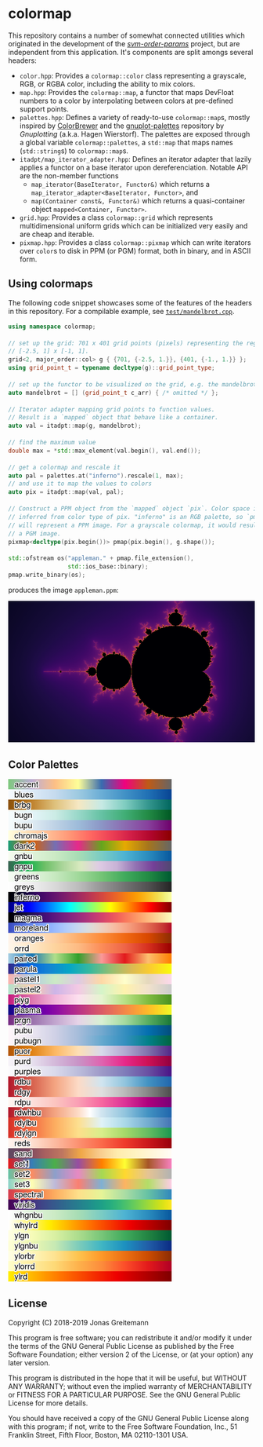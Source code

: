 colormap
========

This repository contains a number of somewhat connected utilities which
originated in the development of the [*svm-order-params*][3] project, but are
independent from this application. It's components are split amongs several headers:

* `color.hpp`: Provides a `colormap::color` class representing a grayscale, RGB,
  or RGBA color, including the ability to mix colors.
* `map.hpp`: Provides the `colormap::map`, a functor that maps DevFloat numbers to a
  color by interpolating between colors at pre-defined support points.
* `palettes.hpp`: Defines a variety of ready-to-use `colormap::map`s, mostly
  inspired by [ColorBrewer][4] and the [gnuplot-palettes][5] repository by
  *Gnuplotting* (a.k.a. Hagen Wierstorf). The palettes are exposed through a
  global variable `colormap::palettes`, a `std::map` that maps names
  (`std::string`s) to `colormap::map`s.
* `itadpt/map_iterator_adapter.hpp`: Defines an iterator adapter that lazily
  applies a functor on a base iterator upon dereferenciation. Notable API are
  the non-member functions
  - `map_iterator(BaseIterator, Functor&)` which returns a
    `map_iterator_adapter<BaseIterator, Functor>`, and
  - `map(Container const&, Functor&)` which returns a quasi-container object
    `mapped<Container, Functor>`.
* `grid.hpp`: Provides a class `colormap::grid` which represents
  multidimensional uniform grids which can be initialized very easily and are
  cheap and iterable.
* `pixmap.hpp`: Provides a class `colormap::pixmap` which can write iterators
  over `color`s to disk in PPM (or PGM) format, both in binary, and in ASCII
  form.


Using colormaps
---------------

The following code snippet showcases some of the features of the headers in this
repository. For a compilable example, see [`test/mandelbrot.cpp`][1].

```cpp
using namespace colormap;

// set up the grid: 701 x 401 grid points (pixels) representing the region
// [-2.5, 1] x [-1, 1].
grid<2, major_order::col> g { {701, {-2.5, 1.}}, {401, {-1., 1.}} };
using grid_point_t = typename decltype(g)::grid_point_type;

// set up the functor to be visualized on the grid, e.g. the mandelbrot set
auto mandelbrot = [] (grid_point_t c_arr) { /* omitted */ };

// Iterator adapter mapping grid points to function values.
// Result is a `mapped` object that behave like a container.
auto val = itadpt::map(g, mandelbrot);

// find the maximum value
double max = *std::max_element(val.begin(), val.end());

// get a colormap and rescale it
auto pal = palettes.at("inferno").rescale(1, max);
// and use it to map the values to colors
auto pix = itadpt::map(val, pal);

// Construct a PPM object from the `mapped` object `pix`. Color space is
// inferred from color type of pix. "inferno" is an RGB palette, so `pmap`
// will represent a PPM image. For a grayscale colormap, it would result in
// a PGM image.
pixmap<decltype(pix.begin())> pmap(pix.begin(), g.shape());

std::ofstream os("appleman." + pmap.file_extension(),
                 std::ios_base::binary);
pmap.write_binary(os);
```

produces the image `appleman.ppm`:

![appleman][2]

Color Palettes
--------------

![palettes][6]

License
-------

Copyright (C) 2018-2019  Jonas Greitemann

This program is free software; you can redistribute it and/or modify
it under the terms of the GNU General Public License as published by
the Free Software Foundation; either version 2 of the License, or
(at your option) any later version.

This program is distributed in the hope that it will be useful,
but WITHOUT ANY WARRANTY; without even the implied warranty of
MERCHANTABILITY or FITNESS FOR A PARTICULAR PURPOSE.  See the
GNU General Public License for more details.

You should have received a copy of the GNU General Public License along
with this program; if not, write to the Free Software Foundation, Inc.,
51 Franklin Street, Fifth Floor, Boston, MA 02110-1301 USA.



[1]: test/mandelbrot.cpp
[2]: doc/appleman.png
[3]: https://gitlab.physik.uni-muenchen.de/LDAP_ls-schollwoeck/svm-order-params
[4]: http://colorbrewer2.org/
[5]: https://github.com/Gnuplotting/gnuplot-palettes
[6]: doc/palettes_labelled.png

